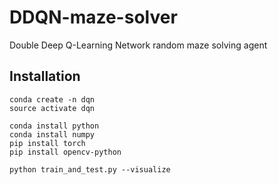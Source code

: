 # DDQN-maze-solver
Double Deep Q-Learning Network random maze solving agent

## Installation 
```
conda create -n dqn
source activate dqn

conda install python
conda install numpy
pip install torch
pip install opencv-python

python train_and_test.py --visualize

```
